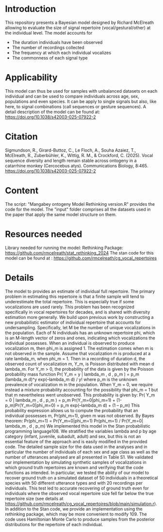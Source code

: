 #  Introduction

This repository presents a Bayesian model designed by Richard McElreath allowing to evaluate the size of signal repertoire (vocal/gestural/other) at the individual level.
The model accounts for 
  - The duration individuals have been observed
  - The number of recordings collected
  - The frequency at which each individual vocalizes
  - The commonness of each signal type

#  Applicability
This model can thus be used for samples with unbalanced datasets on each individual and can be used to compare individuals across age, sex, populations and even species. 
It can be apply to single signals but also, like here, to signal combinations (call sequences or gesture sequences). 
A detail description of the model can be found at:  https://doi.org/10.1038/s42003-025-07922-2 

#  Citation
Sigmundson, R., Girard-Buttoz, C., Le Floch, A., Souha Azaiez, T., McElreath, R., Zuberbühler, K., Wittig, R. M., & Crockford, C. (2025). Vocal sequence diversity and length remain stable across ontogeny in a catarrhine monkey (Cercocebus atys). Communications Biology, 8:465. https://doi.org/10.1038/s42003-025-07922-2

#  Content
The script: "Mangabey ontogeny Model Rethinking version.R" provides the code for the model.
The "input" folder comprises all the datasets used in the paper that apply the same model structure on them.  

#  Resources needed
Library needed for running the model: Rethinking Package: https://github.com/rmcelreath/stat_rethinking_2024
The stan code for this model can be found at : https://github.com/rmcelreath/cg_vocal_repertoires

# Details

The model to provides an estimate of individual full repertoire. The primary problem in estimating this repertoire is that a finite sample will tend to underestimate the total repertoire. This is especially true if some vocalizations are used rarely. This problem has been recognized specifically in vocal repertoires for decades, and is shared with diversity estimation more generally. We build upon previous work by constructing a new probabilistic estimator of individual repertoire that accounts for undersampling. 
Specifically, let M be the number of unique vocalizations in the population. Each of N individuals has an unknown repertoire phi, which is an M-length vector of zeros and ones, indicating which vocalizations the individual possesses. When an individual is observed to produce vocalization m, then phi_m is assigned 1. The estimation comes when m is not observed in the sample. Assume that vocalization m is produced at a rate lambda_m, when phi_m = 1. Then in a recording of duration d, the observed count of vocalization m, Y_m, is Poisson distributed with mean d lambda_m. For Y_m > 0, the probability of the data is given by the Poisson probability mass function 
	Pr( Y_m = y | lambda_m , d , p_m ) = p_m (lambda_m d)^y exp(–lambda_m d) / y!
where p_m is the unknown prevalence of vocalization m in the population. When Y_m = 0, we require instead a mixture probability accounting for the possibility that phi_m = 1 but that m nevertheless went unobserved. This probability is given by:
	Pr( Y_m = 0 | lambda_m , d , p_m ) = p_m Pr(Y_m=0|phi_m=1) + (1-p_m)Pr(Y_m=0|phi_m=0) = p_m exp(–lambda_m d) + (1 – p_m)
This probability expression allows us to compute the probability that an individual possesses m, Pr(phi_m=1), given m was not observed. By Bayes theorem:
	Pr(phi_m=1) = Pr(Y_m=0|phi_m=1) Pr(phi_m=1) / Pr(Y_m=0| lambda_m , d , p_m)
We implemented this model in the Stan probabilistic programming language108. We stratified the variables lambda and p by age category (infant, juvenile, subadult, adult) and sex, but this is not an essential feature of the approach and is easily modified in the provided code. The detailed sample size for the data used in the analyses and in particular the number of individuals of each sex and age class as well as the number of utterances analysed are all presented in Table S1. We validated our implementation by simulating synthetic samples of vocalizations in which ground truth repertoires are known and verifying that the code functions as intended. In particular, we tested the ability of our model to recover ground truth on a simulated dataset of 50 individuals in a theoretical species with 50 different utterance types and with 20 recordings per individuals. This test led to accurate recovering of ground truth even for individuals where the observed vocal repertoire size fell far below the true repertoire size (see details at https://github.com/rmcelreath/cg_vocal_repertoires/blob/main/simulation.r). In addition to the Stan code, we provide an implementation using the rethinking package, which may be more convenient to modify 109. The code uses Hamiltonian Monte Carlo to produce samples from the posterior distributions for the repertoire of each individual. 
